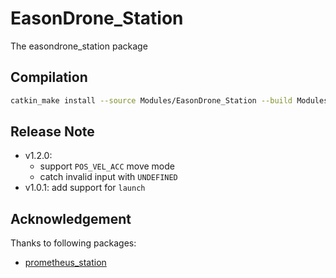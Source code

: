 # EasonDrone_Station

The easondrone_station package


## Compilation

```bash
catkin_make install --source Modules/EasonDrone_Station --build Modules/EasonDrone_Station/build
```


## Release Note

- v1.2.0:
  - support `POS_VEL_ACC` move mode
  - catch invalid input with `UNDEFINED`
- v1.0.1: add support for `launch`


## Acknowledgement

Thanks to following packages:

- [prometheus_station](https://github.com/amov-lab/Prometheus/Modules/ground_station)
